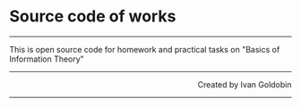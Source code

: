 # Source code of works #
<hr />
This is open source code for homework and practical tasks on "Basics of Information Theory"<br/>
<hr />
<p align="right">Created by Ivan Goldobin</p>
<hr />
